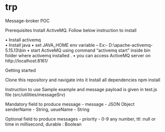 # trp

Message-broker POC

Prerequisites 
Install ActiveMQ. Follow below instruction to install

•	Install activemq  
•	Install java 
•	set JAVA_HOME env variable – Ex:- D:\apache-activemq-5.15.13\bin
•	 start ActiveMQ using command “activemq start”  inside bin folder where activemq installed .
•	you can access ActiveMQ server on http://localhost:8161/

Getting started

Clone this repository and navigate into it
Install all dependencies
npm install 
 
Instruction to use 
Sample example and message payload is given in test.js file (src/utilities/messageSrv)

Mandatory field to produce message  - 
message - JSON Object
senderName - String,
ueueName  - String 

Optional field to produce messages -
priority - 0-9 any number,
ttl        :null or time in millisecond,
durable    : Boolean

